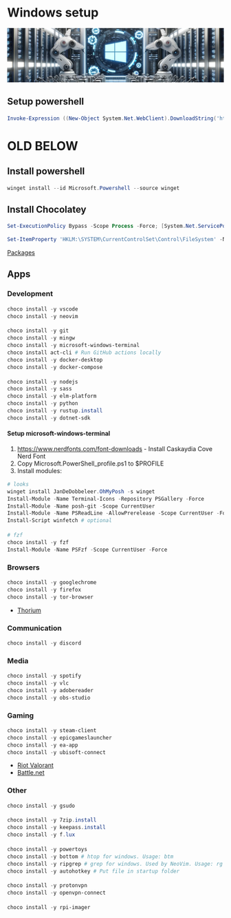 # Windows setup

![](.images/README/README_1698152733223.png)

## Setup powershell

```Powershell
Invoke-Expression ((New-Object System.Net.WebClient).DownloadString('https://github.com/mackeper/dotfiles/tree/master/windows/install.ps1'))
```

# OLD BELOW

## Install powershell

```powershell
winget install --id Microsoft.Powershell --source winget
```

## Install Chocolatey

```powershell
Set-ExecutionPolicy Bypass -Scope Process -Force; [System.Net.ServicePointManager]::SecurityProtocol = [System.Net.ServicePointManager]::SecurityProtocol -bor 3072; iex ((New-Object System.Net.WebClient).DownloadString('https://chocolatey.org/install.ps1'))
```

```powershell
Set-ItemProperty 'HKLM:\SYSTEM\CurrentControlSet\Control\FileSystem' -Name 'LongPathsEnabled' -Value 1
```

[Packages](https://chocolatey.org/packages)

## Apps

### Development

```powershell
choco install -y vscode
choco install -y neovim

choco install -y git
choco install -y mingw
choco install -y microsoft-windows-terminal
choco install act-cli # Run GitHub actions locally
choco install -y docker-desktop
choco install -y docker-compose

choco install -y nodejs
choco install -y sass
choco install -y elm-platform
choco install -y python
choco install -y rustup.install
choco install -y dotnet-sdk
```

#### Setup microsoft-windows-terminal

1. <https://www.nerdfonts.com/font-downloads> - Install Caskaydia Cove Nerd Font
2. Copy Microsoft.PowerShell_profile.ps1 to $PROFILE
3. Install modules:

```powershell
# looks
winget install JanDeDobbeleer.OhMyPosh -s winget
Install-Module -Name Terminal-Icons -Repository PSGallery -Force
Install-Module -Name posh-git -Scope CurrentUser
Install-Module -Name PSReadLine -AllowPrerelease -Scope CurrentUser -Force -SkipPublisherCheck
Install-Script winfetch # optional

# fzf
choco install -y fzf
Install-Module -Name PSFzf -Scope CurrentUser -Force
```

### Browsers

```powershell
choco install -y googlechrome
choco install -y firefox
choco install -y tor-browser
```

- [Thorium](https://github.com/Alex313031/Thorium-Win/releases)

### Communication

```powershell
choco install -y discord
```

### Media

```powershell
choco install -y spotify
choco install -y vlc
choco install -y adobereader
choco install -y obs-studio
```

### Gaming

```powershell
choco install -y steam-client
choco install -y epicgameslauncher
choco install -y ea-app
choco install -y ubisoft-connect
```

- [Riot Valorant](https://playvalorant.com/en-gb/)
- [Battle.net](https://www.blizzard.com/en-gb/apps/battle.net/desktop)

### Other

```powershell
choco install -y gsudo

choco install -y 7zip.install
choco install -y keepass.install
choco install -y f.lux

choco install -y powertoys
choco install -y bottom # htop for windows. Usage: btm
choco install -y ripgrep # grep for windows. Used by NeoVim. Usage: rg <text>
choco install -y autohotkey # Put file in startup folder

choco install -y protonvpn
choco install -y openvpn-connect

choco install -y rpi-imager
```

